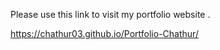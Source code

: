Please use this link to visit my portfolio website . 



https://chathur03.github.io/Portfolio-Chathur/
